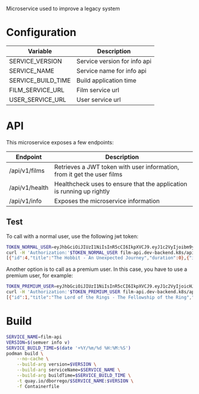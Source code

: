 Microservice used to improve a legacy system

# Configuration
| Variable | Description |
| ------ | ------ |
|SERVICE_VERSION|Service version for info api|
|SERVICE_NAME|Service name for info api|
|SERVICE_BUILD_TIME|Build application time|
|FILM_SERVICE_URL|Film service url|
|USER_SERVICE_URL|User service url|

# API

This microservice exposes a few endpoints:

| Endpoint | Description |
| ------ | ------ |
|/api/v1/films|Retrieves a JWT token with user information, from it get the user films|
|/api/v1/health|Healthcheck uses to ensure that the application is running up rightly|
|/api/v1/info|Exposes the microservice information|


## Test
To call with a normal user, use the following jwt token:

```zsh
TOKEN_NORMAL_USER=eyJhbGciOiJIUzI1NiIsInR5cCI6IkpXVCJ9.eyJ1c2VyIjoibm9ybWFsIn0.laJaqfrA8WXGx3VOUaYilgT3j0aWT1VmDeb394zlwKw
curl -H 'Authorization:'$TOKEN_NORMAL_USER film-api.dev-backend.k8s/api/v1/films
[{"id":4,"title":"The Hobbit - An Unexpected Journey","duration":0},{"id":5,"title":"The Hobbit - The Desolation of Smaug","duration":0},{"id":6,"title":"The Hobbit - The Battle of the Five Armies","duration":0}]
```

Another option is to call as a premium user. In this case, you have to use a premium user, for example:

```zsh
TOKEN_PREMIUM_USER=eyJhbGciOiJIUzI1NiIsInR5cCI6IkpXVCJ9.eyJ1c2VyIjoicHJlbWl1bSJ9.mtZhdDIN6fpmWV0pOFeGotL6UJwVkrQ5gkYk6FHiED8
curl -H 'Authorization:'$TOKEN_PREMIUM_USER film-api.dev-backend.k8s/api/v1/films
[{"id":1,"title":"The Lord of the Rings - The Fellowship of the Ring","duration":0},{"id":2,"title":"The Lord of the Rings - The Two Towers","duration":0},{"id":3,"title":"The Lord of the Rings - The Return of the King","duration":0},{"id":4,"title":"The Hobbit - An Unexpected Journey","duration":0},{"id":5,"title":"The Hobbit - The Desolation of Smaug","duration":0},{"id":6,"title":"The Hobbit - The Battle of the Five Armies","duration":0}]
```

# Build
```zsh
SERVICE_NAME=film-api
VERSION=$(semver info v)
SERVICE_BUILD_TIME=$(date '+%Y/%m/%d %H:%M:%S')
podman build \
    --no-cache \
    --build-arg version=$VERSION \
    --build-arg serviceName=$SERVICE_NAME \
    --build-arg buildTime=$SERVICE_BUILD_TIME \
    -t quay.io/dborrego/$SERVICE_NAME:$VERSION \
    -f Containerfile
```

